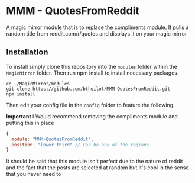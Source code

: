 # MMM - QuotesFromReddit

A magic mirror module that is to replace the compliments module. It pulls a random title from reddit.com/r/quotes and displays it on your magic mirror

## Installation

To install simply clone this repository into the `modules` folder within the `MagicMirror` folder. Then run npm install to install necessary packages.

```shell
cd ~/MagicMirror/modules
git clone https://github.com/bthuilot/MMM-QuotesFromReddit.git
npm install
```

Then edit your config file in the `config` folder to feature the following.

**Important**
I Would recommend removing the compliments module and putting this in place

```javascript
{
  module: "MMM-QuotesFromReddit",
  position: "lower_third" // Can be any of the regions
}
```

It should be said that this module isn't perfect due to the nature of reddit and the fact that the posts are selected at random but it's cool in the sense that you never need to
